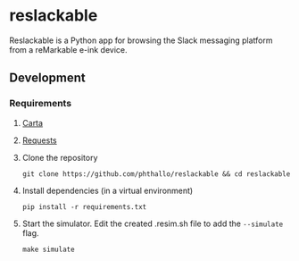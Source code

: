 # reslackable

Reslackable is a Python app for browsing the Slack messaging platform from a reMarkable e-ink device. 

## Development
### Requirements
1. [Carta](https://github.com/jayy001/carta)
2. [Requests](https://github.com/psf/requests) 

1. Clone the repository
    ```
    git clone https://github.com/phthallo/reslackable && cd reslackable
    ```
2. Install dependencies (in a virtual environment)
    ```
    pip install -r requirements.txt
    ```
3. Start the simulator. Edit the created .resim.sh file to add the `--simulate` flag. 
    ```
    make simulate
    ```